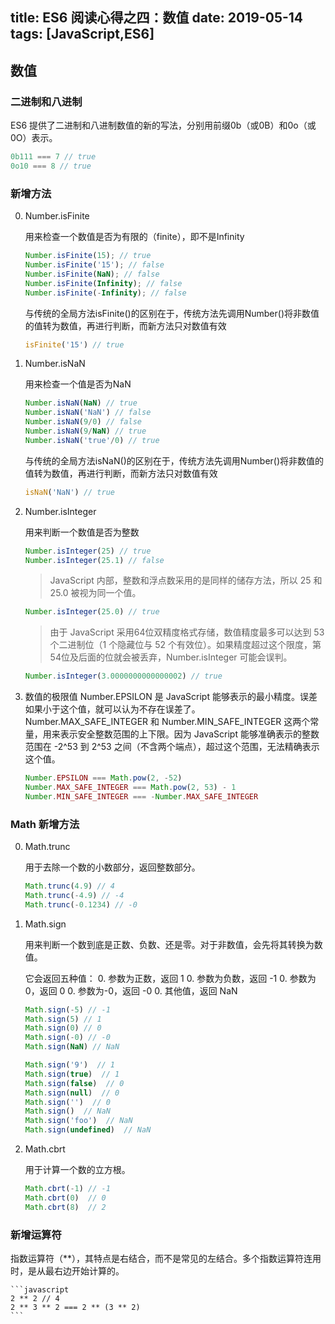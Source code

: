 title: ES6 阅读心得之四：数值
date: 2019-05-14
tags: [JavaScript,ES6]
---

## 数值

### 二进制和八进制
ES6 提供了二进制和八进制数值的新的写法，分别用前缀0b（或0B）和0o（或0O）表示。

```javascript
0b111 === 7 // true
0o10 === 8 // true
```

### 新增方法

0. Number.isFinite

	用来检查一个数值是否为有限的（finite），即不是Infinity

	```javascript
	Number.isFinite(15); // true
	Number.isFinite('15'); // false
	Number.isFinite(NaN); // false
	Number.isFinite(Infinity); // false
	Number.isFinite(-Infinity); // false
	```
	与传统的全局方法isFinite()的区别在于，传统方法先调用Number()将非数值的值转为数值，再进行判断，而新方法只对数值有效

	```javascript
	isFinite('15') // true
	```
0. Number.isNaN

	用来检查一个值是否为NaN

	```javascript
	Number.isNaN(NaN) // true
	Number.isNaN('NaN') // false
	Number.isNaN(9/0) // false
	Number.isNaN(9/NaN) // true
	Number.isNaN('true'/0) // true
	```
	与传统的全局方法isNaN()的区别在于，传统方法先调用Number()将非数值的值转为数值，再进行判断，而新方法只对数值有效

	```javascript
	isNaN('NaN') // true
	```
0. Number.isInteger

	用来判断一个数值是否为整数

	```javascript
	Number.isInteger(25) // true
	Number.isInteger(25.1) // false
	```
	> JavaScript 内部，整数和浮点数采用的是同样的储存方法，所以 25 和 25.0 被视为同一个值。

	```javascript
	Number.isInteger(25.0) // true
	```
	> 由于 JavaScript 采用64位双精度格式存储，数值精度最多可以达到 53 个二进制位（1 个隐藏位与 52 个有效位）。如果精度超过这个限度，第54位及后面的位就会被丢弃，Number.isInteger 可能会误判。

	```javascript
	Number.isInteger(3.0000000000000002) // true
	```

0. 数值的极限值
	Number.EPSILON 是 JavaScript 能够表示的最小精度。误差如果小于这个值，就可以认为不存在误差了。
	Number.MAX_SAFE_INTEGER 和 Number.MIN_SAFE_INTEGER 这两个常量，用来表示安全整数范围的上下限。因为 JavaScript 能够准确表示的整数范围在 -2^53 到 2^53 之间（不含两个端点），超过这个范围，无法精确表示这个值。

	```javascript
	Number.EPSILON === Math.pow(2, -52)
	Number.MAX_SAFE_INTEGER === Math.pow(2, 53) - 1
	Number.MIN_SAFE_INTEGER === -Number.MAX_SAFE_INTEGER
	```

### Math 新增方法

0. Math.trunc

	用于去除一个数的小数部分，返回整数部分。

	```javascript
	Math.trunc(4.9) // 4
	Math.trunc(-4.9) // -4
	Math.trunc(-0.1234) // -0
	```
0. Math.sign

	用来判断一个数到底是正数、负数、还是零。对于非数值，会先将其转换为数值。

	它会返回五种值：
	0. 参数为正数，返回 1
	0. 参数为负数，返回 -1
	0. 参数为 0，返回 0
	0. 参数为-0，返回 -0
	0. 其他值，返回 NaN


	```javascript
	Math.sign(-5) // -1
	Math.sign(5) // 1
	Math.sign(0) // 0
	Math.sign(-0) // -0
	Math.sign(NaN) // NaN

	Math.sign('9')  // 1
	Math.sign(true)  // 1
	Math.sign(false)  // 0
	Math.sign(null)  // 0
	Math.sign('')  // 0
	Math.sign()  // NaN
	Math.sign('foo')  // NaN
	Math.sign(undefined)  // NaN
	```
0. Math.cbrt

	用于计算一个数的立方根。

	```javascript
	Math.cbrt(-1) // -1
	Math.cbrt(0)  // 0
	Math.cbrt(8)  // 2
	```

### 新增运算符

指数运算符（**），其特点是右结合，而不是常见的左结合。多个指数运算符连用时，是从最右边开始计算的。

	```javascript
	2 ** 2 // 4
	2 ** 3 ** 2 === 2 ** (3 ** 2)
	```
